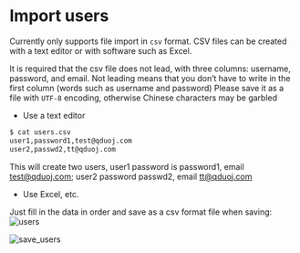 # Import users

Currently only supports file import in `csv` format. CSV files can be created with a text editor or with software such as Excel.

It is required that the csv file does not lead, with three columns: username, password, and email. Not leading means that you don’t have to write in the first column (words such as username and password)
Please save it as a file with `UTF-8` encoding, otherwise Chinese characters may be garbled

+ Use a text editor

```bash
$ cat users.csv
user1,password1,test@qduoj.com
user2,passwd2,tt@qduoj.com
```

This will create two users, user1 password is password1, email test@qduoj.com; user2 password passwd2, email tt@qduoj.com

+ Use Excel, etc.

Just fill in the data in order and save as a csv format file when saving:
![users](https://user-images.githubusercontent.com/20637881/33434820-6faa6154-d61b-11e7-9198-4317a71afa43.png)

![save_users](https://user-images.githubusercontent.com/20637881/33434823-703de26c-d61b-11e7-8fd4-ddc7563471a0.png)
